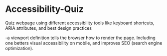 # Accessibility-Quiz
Quiz webpage using different accessibility tools like keyboard shortcuts, ARIA attributes, and best design practices

-a viewport definition tells the browser how to render the page. Including one betters visual accessibility on mobile, and improves SEO (search engine optimization).
